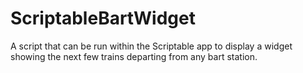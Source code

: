 # ScriptableBartWidget
A script that can be run within the Scriptable app to display a widget showing the next few trains departing from any bart station.

